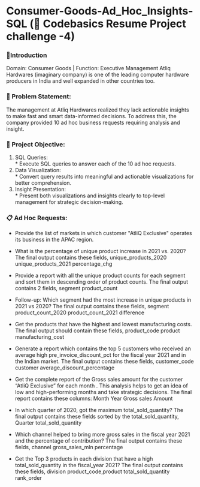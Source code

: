 # Consumer-Goods-Ad_Hoc_Insights-SQL (📄 Codebasics Resume Project challenge -4)

### 👋Introduction

Domain:  Consumer Goods | Function: Executive Management
Atliq Hardwares (imaginary company) is one of the leading computer hardware producers in India and well expanded in other countries too.

### 📑 Problem Statement:

The management at Atliq Hardwares realized they lack actionable insights to make fast and smart data-informed decisions. To address this, the company provided 10 ad hoc business requests requiring analysis and insight.


### 📝 Project Objective:
1. SQL Queries:<br />
        * Execute SQL queries to answer each of the 10 ad hoc requests.<br />
2. Data Visualization:<br />
        * Convert query results into meaningful and actionable visualizations for better comprehension.<br />
3. Insight Presentation:<br />
        * Present both visualizations and insights clearly to top-level management for strategic decision-making.<br />

### 📋 Ad Hoc Requests:<br />
* Provide the list of markets in which customer "AtliQ Exclusive" operates its business in the APAC region.

* What is the percentage of unique product increase in 2021 vs. 2020? The final output contains these fields, unique_products_2020 unique_products_2021 percentage_chg

* Provide a report with all the unique product counts for each segment and sort them in descending order of product counts. The final output contains 2 fields, segment product_count

* Follow-up: Which segment had the most increase in unique products in 2021 vs 2020? The final output contains these fields, segment product_count_2020 product_count_2021 difference

* Get the products that have the highest and lowest manufacturing costs. The final output should contain these fields, product_code product manufacturing_cost

* Generate a report which contains the top 5 customers who received an average high pre_invoice_discount_pct for the fiscal year 2021 and in the Indian market. The final output contains these fields, customer_code customer average_discount_percentage

* Get the complete report of the Gross sales amount for the customer “AtliQ Exclusive” for each month . This analysis helps to get an idea of low and high-performing months and take strategic decisions. The final report contains these columns: Month Year Gross sales Amount

* In which quarter of 2020, got the maximum total_sold_quantity? The final output contains these fields sorted by the total_sold_quantity, Quarter total_sold_quantity

* Which channel helped to bring more gross sales in the fiscal year 2021 and the percentage of contribution? The final output contains these fields, channel gross_sales_mln percentage

* Get the Top 3 products in each division that have a high total_sold_quantity in the fiscal_year 2021? The final output contains these fields, division product_code,product total_sold_quantity rank_order
